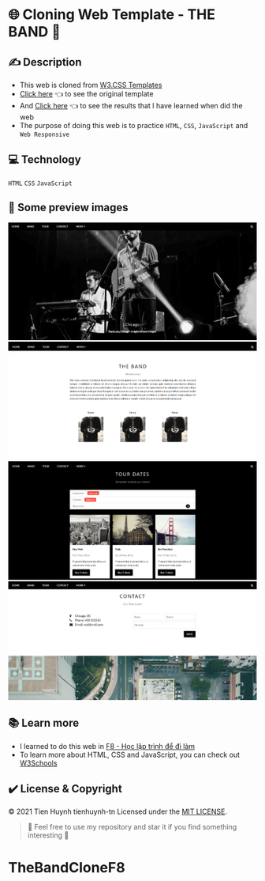 # :globe_with_meridians: Cloning Web Template - THE BAND :drum:

## :writing_hand: Description
* This web is cloned from [W3.CSS Templates](https://www.w3schools.com/w3css/w3css_templates.asp)
* [Click here](https://www.w3schools.com/w3css/tryw3css_templates_band.htm) :point_left: to see the original template
* And [Click here](https://tienhuynh-tn.github.io/clone-w3s-template-band/) :point_left: to see the results that I have learned when did the web
* The purpose of doing this web is to practice `HTML`, `CSS`, `JavaScript` and `Web Responsive`

## :computer: Technology
`HTML` `CSS` `JavaScript`

## :camera_flash:	 Some preview images
![Header](./assets/img/demo/Header.png)
![The BAND](./assets/img/demo/TheBand.png)
![Tour Dates](./assets/img/demo/TourDates.png)
![Contact](./assets/img/demo/Contact.png)

## :books: Learn more
* I learned to do this web in [F8 - Học lập trình để đi làm](https://fullstack.edu.vn/)
* To learn more about HTML, CSS and JavaScript, you can check out [W3Schools](https://www.w3schools.com/)

## :heavy_check_mark:	 License & Copyright
&copy; 2021 Tien Huynh tienhuynh-tn Licensed under the [MIT LICENSE](https://github.com/tienhuynh-tn/clone-w3s-template-band/blob/master/LICENSE).

> :love_you_gesture: Feel free to use my repository and star it if you find something interesting :love_you_gesture:
# TheBandCloneF8
